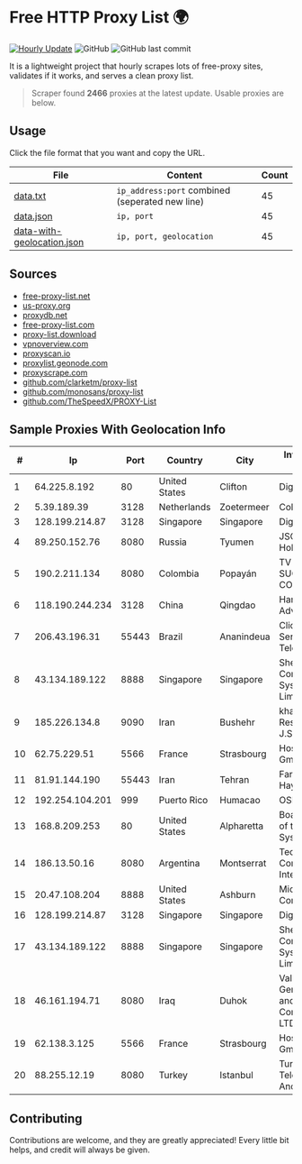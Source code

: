 
# Free HTTP Proxy List 🌍

[![Hourly Update](https://github.com/mertguvencli/http-proxy-list/actions/workflows/main.yml/badge.svg?branch=main)](https://github.com/mertguvencli/http-proxy-list/actions/workflows/main.yml)
![GitHub](https://img.shields.io/github/license/mertguvencli/http-proxy-list)
![GitHub last commit](https://img.shields.io/github/last-commit/mertguvencli/http-proxy-list)

It is a lightweight project that hourly scrapes lots of free-proxy sites, validates if it works, and serves a clean proxy list.


> Scraper found **2466** proxies at the latest update. Usable proxies are below.

## Usage

Click the file format that you want and copy the URL.


|File|Content|Count|
|----|-------|-----|
|[data.txt](https://raw.githubusercontent.com/mertguvencli/http-proxy-list/main/proxy-list/data.txt)|`ip_address:port` combined (seperated new line)|45|
|[data.json](https://raw.githubusercontent.com/mertguvencli/http-proxy-list/main/proxy-list/data.json)|`ip, port`|45|
|[data-with-geolocation.json](https://raw.githubusercontent.com/mertguvencli/http-proxy-list/main/proxy-list/data-with-geolocation.json)|`ip, port, geolocation`|45|

## Sources

* [free-proxy-list.net](https://free-proxy-list.net)
* [us-proxy.org](https://www.us-proxy.org)
* [proxydb.net](http://proxydb.net)
* [free-proxy-list.com](https://free-proxy-list.com/?page=&port=&type%5B%5D=http&type%5B%5D=https&up_time=0&search=Search)
* [proxy-list.download](https://www.proxy-list.download/HTTP)
* [vpnoverview.com](https://vpnoverview.com/privacy/anonymous-browsing/free-proxy-servers)
* [proxyscan.io](https://www.proxyscan.io)
* [proxylist.geonode.com](https://proxylist.geonode.com/api/proxy-list?limit=300&page=1&sort_by=lastChecked&sort_type=desc&protocols=http,https)
* [proxyscrape.com](https://api.proxyscrape.com/v2/?request=displayproxies&protocol=http&timeout=10000&country=all&ssl=all&anonymity=all)
* [github.com/clarketm/proxy-list](https://raw.githubusercontent.com/clarketm/proxy-list/master/proxy-list-raw.txt)
* [github.com/monosans/proxy-list](https://raw.githubusercontent.com/monosans/proxy-list/main/proxies/http.txt)
* [github.com/TheSpeedX/PROXY-List](https://raw.githubusercontent.com/TheSpeedX/PROXY-List/master/http.txt)


## Sample Proxies With Geolocation Info

|#|Ip|Port|Country|City|Internet Service Provider|
|-|--|----|-------|----|-------------------------|
|1|64.225.8.192|80|United States|Clifton|DigitalOcean, LLC|
|2|5.39.189.39|3128|Netherlands|Zoetermeer|ColoCenter b.v.|
|3|128.199.214.87|3128|Singapore|Singapore|DigitalOcean, LLC|
|4|89.250.152.76|8080|Russia|Tyumen|JSC "ER-Telecom Holding"|
|5|190.2.211.134|8080|Colombia|Popayán|TV AZTECA SUCURSAL COLOMBIA|
|6|118.190.244.234|3128|China|Qingdao|Hangzhou Alibaba Advertising Co|
|7|206.43.196.31|55443|Brazil|Ananindeua|Click Speed Servicoes del Telecomunicacoes|
|8|43.134.189.122|8888|Singapore|Singapore|Shenzhen Tencent Computer Systems Company Limited|
|9|185.226.134.8|9090|Iran|Bushehr|khalij fars Ettela Resan Company J.S.|
|10|62.75.229.51|5566|France|Strasbourg|Host Europe GmbH|
|11|81.91.144.190|55443|Iran|Tehran|Farabord Dadeh Haye Iranian Co.|
|12|192.254.104.201|999|Puerto Rico|Humacao|OSNET Wireless|
|13|168.8.209.253|80|United States|Alpharetta|Board of Regents of the University System of Georgia|
|14|186.13.50.16|8080|Argentina|Montserrat|Techtel LMDS Comunicaciones Interactivas S.A.|
|15|20.47.108.204|8888|United States|Ashburn|Microsoft Corporation|
|16|128.199.214.87|3128|Singapore|Singapore|DigitalOcean, LLC|
|17|43.134.189.122|8888|Singapore|Singapore|Shenzhen Tencent Computer Systems Company Limited|
|18|46.161.194.71|8080|Iraq|Duhok|Valin Company for General Trading and Communication LTD|
|19|62.138.3.125|5566|France|Strasbourg|Host Europe GmbH|
|20|88.255.12.19|8080|Turkey|Istanbul|Turk Telekomunikasyon Anonim Sirketi|



## Contributing

Contributions are welcome, and they are greatly appreciated! Every
little bit helps, and credit will always be given.

